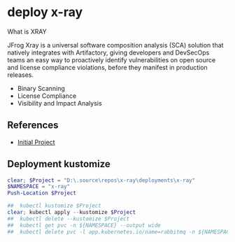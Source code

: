 # deploy x-ray

What is XRAY

JFrog Xray is a universal software composition analysis (SCA) solution that natively integrates with Artifactory, giving developers and DevSecOps teams an easy way to proactively identify vulnerabilities on open source and license compliance violations, before they manifest in production releases.

- Binary Scanning
- License Compliance
- Visibility and Impact Analysis

## References

- [Initial Project](https://github.com/SQLHorizons/ses-k8s-azure-cluster/blob/main/projects/jFrog/deployments/x-ray/README.md)

## Deployment kustomize

```powershell
clear; $Project = "D:\.source\repos\x-ray\deployments\x-ray"
$NAMESPACE = "x-ray"
Push-Location $Project

##  kubectl kustomize $Project
clear; kubectl apply --kustomize $Project
##  kubectl delete --kustomize $Project
##  kubectl get pvc -n ${NAMESPACE} --output wide
##  kubectl delete pvc -l app.kubernetes.io/name=rabbitmq -n ${NAMESPACE}
```
